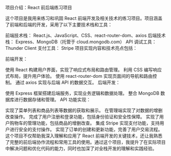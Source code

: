 项目介绍：React 前后端练习项目

这个项目是我用来练习和巩固 React 前端开发及相关技术的练习项目。项目涵盖了前端和后端的开发，采用了以下主要技术栈和工具：

前端技术栈： React.js、JavaScript、CSS、react-router-dom、axios
后端技术栈： Express、MongoDB（托管于 cloud.mongodb.com）
API 调试工具： Thunder Client
支付工具： Stripe
项目实现内容和技术亮点包括：

前端开发：

使用 React 构建用户界面，实现了响应式布局和路由管理。
利用 CSS 编写响应式布局，提升用户体验。
使用 react-router-dom 实现页面间的导航和路由控制。
通过 axios 实现与后端 API 的数据交互。
后端开发：

使用 Express 框架搭建后端服务，实现业务逻辑和数据处理。
整合 MongoDB 数据库进行数据存储和管理。
API 功能实现：

实现了菜单列表和商品列表等数据的获取和展示。
在管理端实现了对数据的增删改查操作。
完成了用户注册和登录功能，包括身份验证和安全性保障。
实现了用户购物车的管理功能，包括商品的增删改查。
集成 Stripe 实现支付功能，支持用户进行安全的支付操作。
实现了订单的创建和更新功能，完善了用户交易流程。
这个项目不仅帮助我深入理解和应用了 React 前端开发的关键技术，还让我熟悉了完整的前后端协作流程和常用工具的使用。通过这个项目，我提升了在实际项目中解决问题和优化代码的能力，同时也加深了对全栈开发的理解和实践经验。
